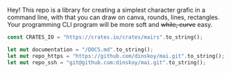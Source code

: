 Hey! This repo is a library for creating a simplest character grafic in a command line, with that you can draw on canva, rounds, lines, rectangles. Your programming CLI program will be more soft and ~~while, curve~~ easy.
```Rust
const CRATES_IO = "https://crates.io/crates/mairs".to_string();

let mut documentation = "/DOCS.md".to_string();
let mut repo_https = "https://github.com/dinskoy/mai.git".to_string();
let mut repo_ssh = "git@github.com:dinskoy/mai.git".to_string();
```
